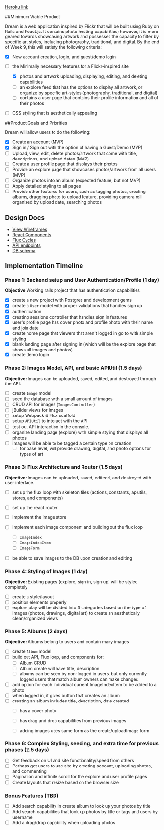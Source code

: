 [Heroku link][heroku]

[heroku]: https://dream-capstone.herokuapp.com/

##Minimum Viable Product

Dream is a web application inspired by Flickr that will be built using Ruby on Rails and React.js. It contains photo hosting capabilities; however, it is more geared towards showcasing artwork and possesses the capacity to filter by specific art styles, including photography, traditional, and digital. By the end of Week 9, this will satisfy the following criteria:

- [x] New account creation, login, and guest/demo login
- [ ] the Minimally necessary features for a Flickr-inspired site
  - [x] photos and artwork uploading, displaying, editing, and deleting capabilities
  - [ ] an explore feed that has the options to display all artwork, or organize by specific art-styles (photography, traditional, and digital)
  - [ ] contains a user page that contains their profile information and all of their photos
- [ ] CSS styling that is aesthetically appealing


##Product Goals and Priorities

Dream will allow users to do the following:

- [x] Create an account (MVP)
- [x] Sign in / Sign out with the option of having a Guest/Demo (MVP)
- [ ] Upload, view, edit, delete photos/artwork that come with title, descriptions, and upload dates (MVP)
- [ ] Create a user profile page that displays their photos
- [ ] Provide an explore page that showcases photos/artwork from all users (MVP)
- [ ] Organize photos into an album (expected feature, but not MVP)
- [ ] Apply detailed styling to all pages
- [ ] Provide other features for users, such as tagging photos, creating albums, dragging photo to upload feature, providing camera roll organized by upload date, searching photos

## Design Docs

* [View Wireframes][views]
* [React Components][components]
* [Flux Cycles][flux-cycles]
* [API endpoints][api-endpoints]
* [DB schema][schema]

[views]: ./docs/views.md
[components]: ./docs/components.md
[flux-cycles]: ./docs/flux-cycles.md
[api-endpoints]: ./docs/api-endpoints.md
[schema]: ./docs/schema.md


## Implementation Timeline

### Phase 1: Backend setup and User Authentication/Profile (1 day)

**Objective** Working rails project that has authentication capabilities

- [x] create a new project with Postgres and development gems
- [x] create a `User` model with proper validations that handles sign up
- [x] authentication
- [x] creating sessions controller that handles sign in features
- [x] user's profile page has cover photo and profile photo with their name and join date
- [x] create home page that viewers that aren't logged in go to with simple styling
- [x] blank landing page after signing in (which will be the explore page that shows all images and photos)
- [x] create demo login

### Phase 2: Images Model, API, and basic APIUtil (1.5 days)

**Objective:** Images can be uploaded, saved, edited, and destroyed through the API.

- [ ] create `Image` model
- [ ] seed the database with a small amount of images
- [ ] CRUD API for images (`ImagesController`)
- [ ] jBuilder views for images
- [ ] setup Webpack & Flux scaffold
- [ ] setup `APIUtil` to interact with the API
- [ ] test out API interaction in the console.
- [ ] organize landing page (explore) with simple styling that displays all photos
- [ ] images will be able to be tagged a certain type on creation
  - [ ] for base level, will provide drawing, digital, and photo options for types of art

### Phase 3: Flux Architecture and Router (1.5 days)

**Objective:** Images can be uploaded, saved, editeed, and destroyed with user interface.

- [ ] set up the flux loop with skeleton files (actions, constants, apiutils, stores, and components)
- [ ] set up the react router
- [ ] implement the image store
- [ ] implement each image component and building out the flux loop
  - [ ] `ImageIndex`
  - [ ] `ImageIndexItem`
  - [ ] `ImageForm`
- [ ] be able to save images to the DB upon creation and editing


### Phase 4: Styling of Images (1 day)

**Objective:** Existing pages (explore, sign in, sign up) will be styled completely

- [ ] create a style/layout
- [ ] position elements properly
- [ ] explore play will be divided into 3 categories based on the type of images (photos, drawings, digital art) to create an aesthetically clean/organized views

### Phase 5: Albums (2 days)

**Objective:** Albums belong to users and contain many images

- [ ] create `Album` model
- [ ] build out API, Flux loop, and components for:
  - [ ] Album CRUD
  - [ ] Album create will have title, description
  - [ ] albums can be seen by non-logged in users, but only currently logged users that match album owners can make changes
- [ ] add option for each individual current ImageIndexItem to be added to a photo
- [ ] when logged in, it gives button that creates an album
- [ ] creating an album includes title, description, date created
  - [ ] has a cover photo
  - [ ] has drag and drop capabilities from previous images
  - [ ] adding images uses same form as the create/uploadImage form



### Phase 6: Complex Styling, seeding, and extra time for previous phases (2.5 days)

- [ ] Get feedback on UI and site functionality/speed from others
- [ ] Perhaps get users to use site by creating account, uploading photos, and commenting
- [ ] Pagination and infinite scroll for the explore and user profile pages
- [ ] Create layouts that resize based on the browser size

### Bonus Features (TBD)
- [ ] Add search capability in create album to look up your photos by title
- [ ] Add search capabilities that look up photos by title or tags and users by username
- [ ] Add a drag/drop capability when uploading photos

